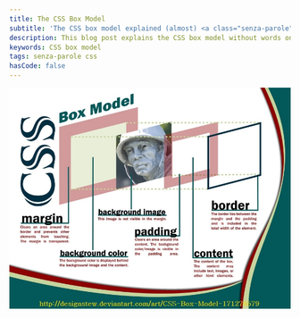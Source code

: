 ```yaml
---
title: The CSS Box Model
subtitle: 'The CSS box model explained (almost) <a class="senza-parole" href="/tags/senza-parole">without words</a>'
description: This blog post explains the CSS box model without words on a simple and understandable drawing. The meaning and behavior of the margin, padding, content and border - it's all there, plain and simple.
keywords: CSS box model
tags: senza-parole css
hasCode: false
---
```

<a href="http://designstew.deviantart.com/art/CSS-Box-Model-171276579"><img src="/resources/the-css-box-model/the-css-box-model.jpg" alt="The CSS Box Model Explained Without Words"></a>